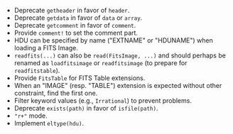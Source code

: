 * Deprecate `getheader` in favor of `header`.
* Deprecate `getdata` in favor of `data` or `array`.
* Deprecate `getcomment` in favor of `comment`.
* Provide `comment!` to set the comment part.
* HDU can be specified by name ("EXTNAME" or "HDUNAME") when loading a FITS
  Image.
* `readfits(...)` can also be `read(FitsImage, ...)` and should perhaps be
  renamed as `loadfitsimage` or `readfitsimage` (to prepare for
  `readfitstable`).
* Provide `FitsTable` for FITS Table extensions.
* When an "IMAGE" (resp. "TABLE") extension is expected without other
  constraint, find the first one.
* Filter keyword values (e.g., `Irrational`) to prevent problems.
* Deprecate `exists(path)` in favor of `isfile(path)`.
* `"r+"` mode.
* Implement `eltype(hdu)`.
